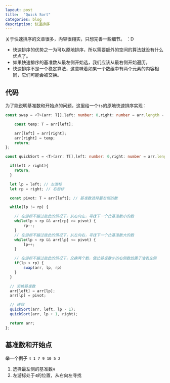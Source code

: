 ```yaml
---
layout: post
title:  "Quick Sort"
categories: blog
description: 快速排序
---
```


关于快速排序的文章很多，内容很翔实，只想完善一些细节。 ：D

- 快速排序的优势之一为可以原地排序，所以需要额外的空间的算法就没有什么优点了。
- 如果快速排序的基准数从最左侧开始选，我们应该从最右侧开始遍历。
- 快速排序不是一个稳定算法，这意味着如果一个数组中有两个元素的内容相同，它们可能会被交换。

## 代码

为了能说明基准数和开始点的问题，这里给一个`ts`的原地快速排序实现：

```ts
const swap = <T>(arr: T[],left: number: 0,right: number = arr.length - 1): void => {

    const temp: T = arr[left];

    arr[left] = arr[right];
    arr[right] = temp;
    return;
};

const quickSort = <T>(arr: T[],left: number: 0,right: number = arr.length - 1) => {

  if(left > right){
    return;
  }

  let lp = left; // 左游标
  let rp = right; // 右游标

  const pivot: T = arr[left]; // 基准数选择最左侧的数

  while(lp != rp) {

    // 在游标不越过彼此的情况下，从右向左，寻找下一个比基准数小的数
    while(lp < rp && arr[rp] >= pivot) {
        rp--;
    }
    // 在游标不越过彼此的情况下，从左向右，寻找下一个比基准数大的数
    while(lp < rp && arr[lp] <= pivot) {
        lp++;
    }

    // 在游标不越过彼此的情况下，交换两个数，使比基准数小的右侧数放置于油表左侧
    if(lp < rp) {
        swap(arr, lp, rp)
    }
  }

  // 交换基准数
  arr[left] = arr[lp];
  arr[lp] = pivot;

  // 递归
  quickSort(arr, left, lp - 1);
  quickSort(arr, lp + 1, right);

  return arr;
};
```

## 基准数和开始点

举一个例子 `4 1 7 9 10 5 2`

1. 选择最左侧的基准数`4`
2. 左游标处于`4`的位置，从右向左寻找